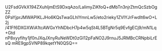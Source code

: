 U2FsdGVkX194ZXuhljmEtS9DxqAzo/LaIimyZiKfoQ+dMbTn3njrZtmQcSzbOgZZ
0PaYjprJMWAPlKLJHo6KQsTwaGLhlYmnLw5/eto2rieky1ZVlYJrFwdIt6wO+L2j
/41Ff6DXGXWiA1tcAWGxYhNDbcH7p4w5qSt4L5BTgNr5q9EvfgECj9/mN1Lq+Gtd
nP8xyyfihy1jf0nJXqJXnyRuNeWDt0zGI12pFaNO2J9rnuJ5JRMBcCRNpbiLrEsQ
mRE9gpSVNP89kqetYN0QSQ==
